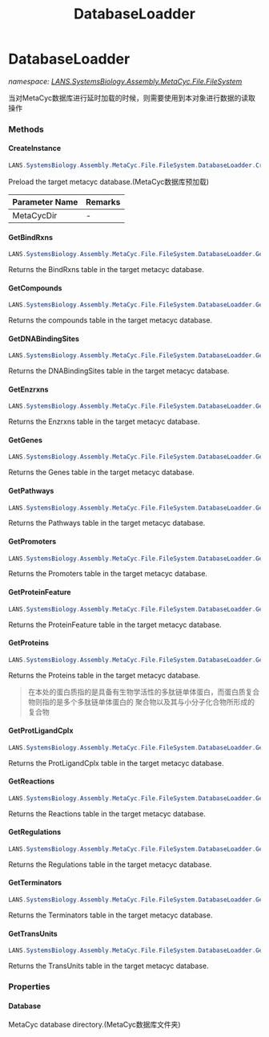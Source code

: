 ﻿---
title: DatabaseLoadder
---

# DatabaseLoadder
_namespace: [LANS.SystemsBiology.Assembly.MetaCyc.File.FileSystem](N-LANS.SystemsBiology.Assembly.MetaCyc.File.FileSystem.html)_

当对MetaCyc数据库进行延时加载的时候，则需要使用到本对象进行数据的读取操作



### Methods

#### CreateInstance
```csharp
LANS.SystemsBiology.Assembly.MetaCyc.File.FileSystem.DatabaseLoadder.CreateInstance(System.String,System.Boolean)
```
Preload the target metacyc database.(MetaCyc数据库预加载)

|Parameter Name|Remarks|
|--------------|-------|
|MetaCycDir|-|


#### GetBindRxns
```csharp
LANS.SystemsBiology.Assembly.MetaCyc.File.FileSystem.DatabaseLoadder.GetBindRxns
```
Returns the BindRxns table in the target metacyc database.

#### GetCompounds
```csharp
LANS.SystemsBiology.Assembly.MetaCyc.File.FileSystem.DatabaseLoadder.GetCompounds
```
Returns the compounds table in the target metacyc database.

#### GetDNABindingSites
```csharp
LANS.SystemsBiology.Assembly.MetaCyc.File.FileSystem.DatabaseLoadder.GetDNABindingSites
```
Returns the DNABindingSites table in the target metacyc database.

#### GetEnzrxns
```csharp
LANS.SystemsBiology.Assembly.MetaCyc.File.FileSystem.DatabaseLoadder.GetEnzrxns
```
Returns the Enzrxns table in the target metacyc database.

#### GetGenes
```csharp
LANS.SystemsBiology.Assembly.MetaCyc.File.FileSystem.DatabaseLoadder.GetGenes
```
Returns the Genes table in the target metacyc database.

#### GetPathways
```csharp
LANS.SystemsBiology.Assembly.MetaCyc.File.FileSystem.DatabaseLoadder.GetPathways
```
Returns the Pathways table in the target metacyc database.

#### GetPromoters
```csharp
LANS.SystemsBiology.Assembly.MetaCyc.File.FileSystem.DatabaseLoadder.GetPromoters
```
Returns the Promoters table in the target metacyc database.

#### GetProteinFeature
```csharp
LANS.SystemsBiology.Assembly.MetaCyc.File.FileSystem.DatabaseLoadder.GetProteinFeature
```
Returns the ProteinFeature table in the target metacyc database.

#### GetProteins
```csharp
LANS.SystemsBiology.Assembly.MetaCyc.File.FileSystem.DatabaseLoadder.GetProteins
```
Returns the Proteins table in the target metacyc database.
> 
>  在本处的蛋白质指的是具备有生物学活性的多肽链单体蛋白，而蛋白质复合物则指的是多个多肽链单体蛋白的
>  聚合物以及其与小分子化合物所形成的复合物
>  

#### GetProtLigandCplx
```csharp
LANS.SystemsBiology.Assembly.MetaCyc.File.FileSystem.DatabaseLoadder.GetProtLigandCplx
```
Returns the ProtLigandCplx table in the target metacyc database.

#### GetReactions
```csharp
LANS.SystemsBiology.Assembly.MetaCyc.File.FileSystem.DatabaseLoadder.GetReactions
```
Returns the Reactions table in the target metacyc database.

#### GetRegulations
```csharp
LANS.SystemsBiology.Assembly.MetaCyc.File.FileSystem.DatabaseLoadder.GetRegulations
```
Returns the Regulations table in the target metacyc database.

#### GetTerminators
```csharp
LANS.SystemsBiology.Assembly.MetaCyc.File.FileSystem.DatabaseLoadder.GetTerminators
```
Returns the Terminators table in the target metacyc database.

#### GetTransUnits
```csharp
LANS.SystemsBiology.Assembly.MetaCyc.File.FileSystem.DatabaseLoadder.GetTransUnits
```
Returns the TransUnits table in the target metacyc database.


### Properties

#### Database
MetaCyc database directory.(MetaCyc数据库文件夹)
